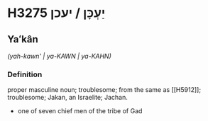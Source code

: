 # H3275 יַעְכָּן / יעכן

## Yaʻkân

_(yah-kawn' | ya-KAWN | ya-KAHN)_

### Definition

proper masculine noun; troublesome; from the same as [[H5912]]; troublesome; Jakan, an Israelite; Jachan.

- one of seven chief men of the tribe of Gad
